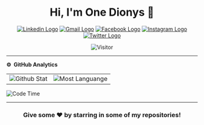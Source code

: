 <p><h1 align="center">Hi, I'm One Dionys 👋</h1></p>
<p align="center">
<a href="https://www.linkedin.com/in/onedionys/" target="_blank"><img src="https://img.shields.io/badge/LinkedIn-0077B5?style=for-the-badge&logo=linkedin&logoColor=white" alt="Linkedin Logo"></a>
<a href="mailto:onedionys@gmail.com" target="_blank"><img src="https://img.shields.io/badge/Gmail-D14836?style=for-the-badge&logo=gmail&logoColor=white" alt="Gmail Logo"></a>
<a href="https://www.facebook.com/theonedionys/" target="_blank"><img src="https://img.shields.io/badge/Facebook-1877F2?style=for-the-badge&logo=facebook&logoColor=white" alt="Facebook Logo"></a>
<a href="https://www.instagram.com/onedionys/" target="_blank"><img src="https://img.shields.io/badge/Instagram-E4405F?style=for-the-badge&logo=instagram&logoColor=white" alt="Instagram Logo"></a>
<a href="https://twitter.com/onedionys" target="_blank"><img src="https://img.shields.io/badge/Twitter-1DA1F2?style=for-the-badge&logo=twitter&logoColor=white" alt="Twitter Logo"></a>
</p>
<p align="center"><img src="https://komarev.com/ghpvc/?username=onedionys&label=Profile%20Visits&color=blue&style=plastic%22%20alt=%onedionys" alt="Visitor"></p>

***
**⚙️ &nbsp;GitHub Analytics**
<table style="width: 100%">
<tr>
<td><img src="https://github-readme-stats.vercel.app/api?username=onedionys&show_icons=true&theme=dark&locale=en&hide_border=true" alt="Github Stat"></td>
<td><img src="https://github-readme-stats.vercel.app/api/top-langs/?username=onedionys&theme=dark&hide_border=true&layout=compact" alt="Most Languange"></td>
</tr>
</table>

![Code Time](http://img.shields.io/badge/Code%20Time-0%20secs-blue)

***

<div align="center">

### Give some ❤️ by starring in some of my repositories!

</div>